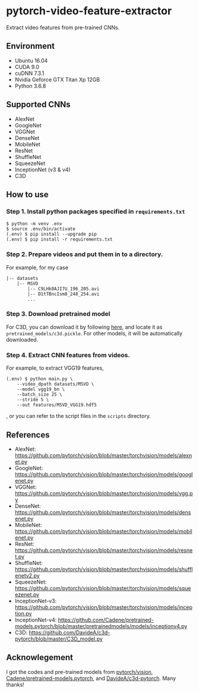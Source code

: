 # pytorch-video-feature-extractor

Extract video features from pre-trained CNNs.


## Environment

* Ubuntu 16.04
* CUDA 9.0
* cuDNN 7.3.1
* Nvidia Geforce GTX Titan Xp 12GB
* Python 3.6.8


## Supported CNNs

* AlexNet
* GoogleNet
* VGGNet
* DenseNet
* MobileNet
* ResNet
* ShuffleNet
* SqueezeNet
* InceptionNet (v3 & v4)
* C3D

## How to use

### Step 1. Install python packages specified in `requirements.txt`

```
$ python -m venv .env
$ source .env/bin/activate
(.env) $ pip install --upgrade pip
(.env) $ pip install -r requirements.txt
```

### Step 2. Prepare videos and put them in to a directory.

For example, for my case

```
|-- datasets
    |-- MSVD
        |-- C9LHk0AJI7U_196_205.avi
        |-- D1tTBncIsm8_248_254.avi
        ...
```

### Step 3. Download pretrained model

For C3D, you can download it by following [here](https://github.com/DavideA/c3d-pytorch), and locate it as `pretrained_models/c3d.pickle`. For other models, it will be automatically downloaded.

### Step 4. Extract CNN features from videos.

For example, to extract VGG19 features,

```
(.env) $ python main.py \
    --video_dpath datasets/MSVD \
    --model vgg19_bn \
    --batch_size 25 \
    --stride 5 \
    --out features/MSVD_VGG19.hdf5
```

, or you can refer to the script files in the `scripts` directory.


## References

* AlexNet: https://github.com/pytorch/vision/blob/master/torchvision/models/alexnet.py
* GoogleNet: https://github.com/pytorch/vision/blob/master/torchvision/models/googlenet.py
* VGGNet: https://github.com/pytorch/vision/blob/master/torchvision/models/vgg.py
* DenseNet: https://github.com/pytorch/vision/blob/master/torchvision/models/densenet.py
* MobileNet: https://github.com/pytorch/vision/blob/master/torchvision/models/mobilenet.py
* ResNet: https://github.com/pytorch/vision/blob/master/torchvision/models/resnet.py
* ShuffleNet: https://github.com/pytorch/vision/blob/master/torchvision/models/shufflenetv2.py
* SqueezeNet: https://github.com/pytorch/vision/blob/master/torchvision/models/squeezenet.py
* InceptionNet-v3: https://github.com/pytorch/vision/blob/master/torchvision/models/inception.py
* InceptionNet-v4: https://github.com/Cadene/pretrained-models.pytorch/blob/master/pretrainedmodels/models/inceptionv4.py
* C3D: https://github.com/DavideA/c3d-pytorch/blob/master/C3D_model.py


## Acknowlegement

I got the codes and pre-trained models from
[pytorch/vision](https://github.com/pytorch/vision),
[Cadene/pretrained-models.pytorch](https://github.com/Cadene/pretrained-models.pytorch), and
[DavideA/c3d-pytorch](https://github.com/DavideA/c3d-pytorch).
Many thanks!
